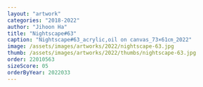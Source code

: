 ```yaml
---
layout: "artwork"
categories: "2018-2022"
author: "Jihoon Ha"
title: "Nightscape#63"
caption: "Nightscape#63_acrylic,oil on canvas_73×61㎝_2022"
image: /assets/images/artworks/2022/nightscape-63.jpg
thumb: /assets/images/artworks/2022/thumbs/nightscape-63.jpg
order: 22010563
sizeScore: 05
orderByYear: 2022033
---
```

